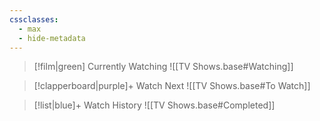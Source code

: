 ```yaml
---
cssclasses:
  - max
  - hide-metadata
---
```


> [!film|green] Currently Watching
> ![[TV Shows.base#Watching]]

> [!clapperboard|purple]+ Watch Next
> ![[TV Shows.base#To Watch]]

> [!list|blue]+ Watch History
> ![[TV Shows.base#Completed]]
